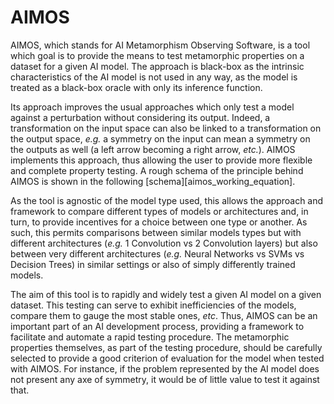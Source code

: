 # AIMOS

AIMOS, which stands for AI Metamorphism Observing Software, is a tool which goal
is to provide the means to test metamorphic properties on a dataset for a given
AI model. The approach is black-box as the intrinsic characteristics of the AI
model is not used in any way, as the model is treated as a black-box oracle with
only its inference function.

Its approach improves the usual approaches which only test a model against a
perturbation without considering its output. Indeed, a transformation on the
input space can also be linked to a transformation on the output space, _e.g._ a
symmetry on the input can mean a symmetry on the outputs as well (a left arrow
becoming a right arrow, _etc._).
AIMOS implements this approach, thus allowing the user to provide more flexible
and complete property testing. A rough schema of the principle behind AIMOS is
shown in the following [schema][aimos_working_equation].

As the tool is agnostic of the model type used, this allows the approach and
framework to compare different types of models or architectures and, in turn, to
provide incentives for a choice between one type or another. As such, this
permits comparisons between similar models types but with different
architectures (_e.g._ 1 Convolution vs 2 Convolution layers) but also between
very different architectures (_e.g._ Neural Networks vs SVMs vs Decision Trees)
in similar settings or also of simply differently trained models.

The aim of this tool is to rapidly and widely test a given AI model on a given
dataset. This testing can serve to exhibit inefficiencies of the models, compare
them to gauge the most stable ones, _etc_. Thus, AIMOS can be an important part
of an AI development process, providing a framework to facilitate and automate a
rapid testing procedure. The metamorphic properties themselves, as part of the
testing procedure, should be carefully selected to provide a good criterion of
evaluation for the model when tested with AIMOS. For instance, if the problem
represented by the AI model does not present any axe of symmetry, it would be of
little value to test it against that.
